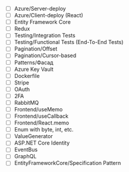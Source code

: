 - [ ] Azure/Server-deploy
- [ ] Azure/Client-deploy (React)
- [ ] Entity Framework Core
- [ ] Redux
- [ ] Testing/Integration Tests
- [ ] Testing/Functional Tests (End-To-End Tests)
- [ ] Pagination/Offset
- [ ] Pagination/Cursor-based
- [ ] Patterns/Фасад
- [ ] Azure Key Vault
- [ ] Dockerfile
- [ ] Stripe
- [ ] OAuth
- [ ] 2FA
- [ ] RabbitMQ
- [ ] Frontend/useMemo
- [ ] Frontend/useCallback
- [ ] Frontend/React.memo
- [ ] Enum with byte, int, etc.
- [ ] ValueGenerator
- [ ] ASP.NET Core Identity
- [ ] EventBus
- [ ] GraphQL
- [ ] EntityFrameworkCore/Specification Pattern